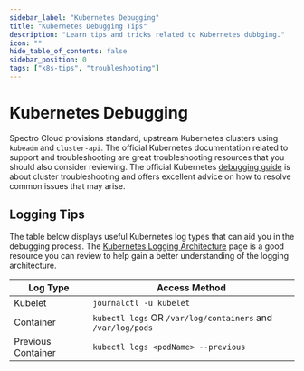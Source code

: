 ```yaml
---
sidebar_label: "Kubernetes Debugging"
title: "Kubernetes Debugging Tips"
description: "Learn tips and tricks related to Kubernetes dubbging."
icon: ""
hide_table_of_contents: false
sidebar_position: 0
tags: ["k8s-tips", "troubleshooting"]
---
```




# Kubernetes Debugging

Spectro Cloud provisions standard, upstream Kubernetes clusters using `kubeadm` and `cluster-api`. The official Kubernetes documentation related to support and troubleshooting are great troubleshooting resources that you should also consider reviewing. The official Kubernetes [debugging guide](https://kubernetes.io/docs/tasks/debug-application-cluster/debug-cluster) is about cluster troubleshooting and offers excellent advice on how to resolve common issues that may arise.


## Logging Tips

The table below displays useful Kubernetes log types that can aid you in the debugging process. The [Kubernetes Logging Architecture](https://kubernetes.io/docs/concepts/cluster-administration/logging/) page is a good resource you can review to help gain a better understanding of the logging architecture.  

| **Log Type** | **Access Method** |
|----------|---------------|
|Kubelet   |`journalctl -u kubelet`| 
|Container |    `kubectl logs` OR `/var/log/containers` and `/var/log/pods` |
| Previous Container| `kubectl logs <podName> --previous`